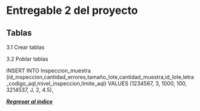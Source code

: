 # Entregable 2 del proyecto
## Tablas
3.1 Crear tablas


3.2 Poblar tablas

INSERT INTO Inspeccion_muestra (id_inspeccion,cantidad_errores,tamaño_lote,cantidad_muestra,id_lote,letra_codigo_aql,mivel_inspeccion,limite_aql) VALUES
(1234567, 3, 1000, 100, 3214537, J, 2, 4.5),

***[Regresar al índice](../README.md)***
